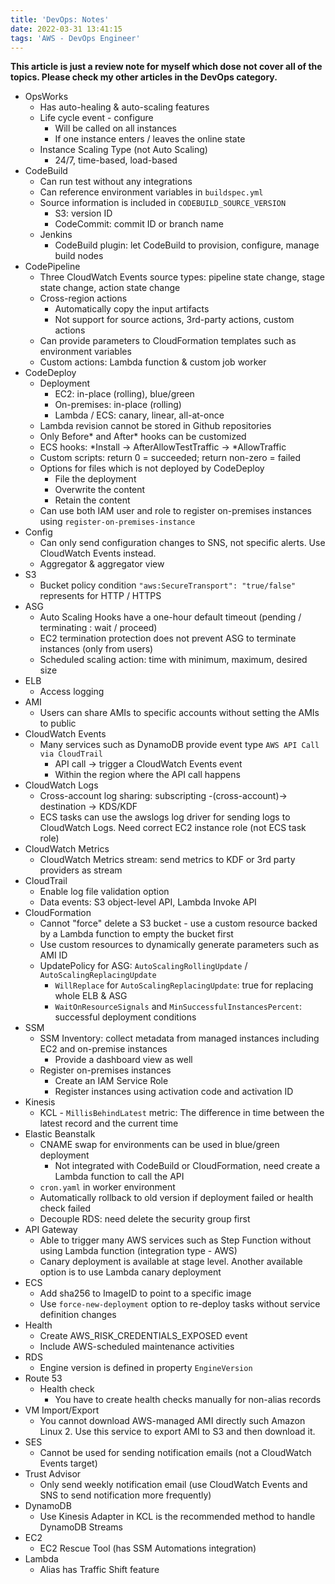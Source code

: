 ```yaml
---
title: 'DevOps: Notes'
date: 2022-03-31 13:41:15
tags: 'AWS - DevOps Engineer'
---
```


**This article is just a review note for myself which dose not cover all of the topics. Please check my other articles in the DevOps category.**

- OpsWorks
  - Has auto-healing & auto-scaling features
  - Life cycle event - configure
    - Will be called on all instances
    - If one instance enters / leaves the online state
  - Instance Scaling Type (not Auto Scaling)
    - 24/7, time-based, load-based
- CodeBuild
  - Can run test without any integrations
  - Can reference environment variables in `buildspec.yml`
  - Source information is included in `CODEBUILD_SOURCE_VERSION`
    - S3: version ID
    - CodeCommit: commit ID or branch name
  - Jenkins
    - CodeBuild plugin: let CodeBuild to provision, configure, manage build nodes
- CodePipeline
  - Three CloudWatch Events source types: pipeline state change, stage state change, action state change
  - Cross-region actions
    - Automatically copy the input artifacts
    - Not support for source actions, 3rd-party actions, custom actions
  - Can provide parameters to CloudFormation templates such as environment variables
  - Custom actions: Lambda function & custom job worker
- CodeDeploy
  - Deployment
    - EC2: in-place (rolling), blue/green
    - On-premises: in-place (rolling)
    - Lambda / ECS: canary, linear, all-at-once
  - Lambda revision cannot be stored in Github repositories
  - Only Before* and After* hooks can be customized
  - ECS hooks: *Install -> AfterAllowTestTraffic -> *AllowTraffic
  - Custom scripts: return 0 = succeeded; return non-zero = failed
  - Options for files which is not deployed by CodeDeploy
    - File the deployment
    - Overwrite the content
    - Retain the content
  - Can use both IAM user and role to register on-premises instances using `register-on-premises-instance`
- Config
  - Can only send configuration changes to SNS, not specific alerts. Use CloudWatch Events instead.
  - Aggregator & aggregator view
- S3
  - Bucket policy condition `"aws:SecureTransport": "true/false"` represents for HTTP / HTTPS
- ASG
  - Auto Scaling Hooks have a one-hour default timeout (pending / terminating : wait / proceed)
  - EC2 termination protection does not prevent ASG to terminate instances (only from users)
  - Scheduled scaling action: time with minimum, maximum, desired size
- ELB
  - Access logging
- AMI
  - Users can share AMIs to specific accounts without setting the AMIs to public
- CloudWatch Events
  - Many services such as DynamoDB provide event type `AWS API Call via CloudTrail`
    - API call -> trigger a CloudWatch Events event
    - Within the region where the API call happens
- CloudWatch Logs
  - Cross-account log sharing: subscripting -(cross-account)-> destination -> KDS/KDF
  - ECS tasks can use the awslogs log driver for sending logs to CloudWatch Logs. Need correct EC2 instance role (not ECS task role)
- CloudWatch Metrics
  - CloudWatch Metrics stream: send metrics to KDF or 3rd party providers as stream
- CloudTrail
  - Enable log file validation option
  - Data events: S3 object-level API, Lambda Invoke API
- CloudFormation
  - Cannot "force" delete a S3 bucket - use a custom resource backed by a Lambda function to empty the bucket first
  - Use custom resources to dynamically generate parameters such as AMI ID
  - UpdatePolicy for ASG: `AutoScalingRollingUpdate` / `AutoScalingReplacingUpdate`
    - `WillReplace` for `AutoScalingReplacingUpdate`: true for replacing whole ELB & ASG
    - `WaitOnResourceSignals` and `MinSuccessfulInstancesPercent`: successful deployment conditions
- SSM
  - SSM Inventory: collect metadata from managed instances including EC2 and on-premise instances
    - Provide a dashboard view as well
  - Register on-premises instances
    - Create an IAM Service Role
    - Register instances using activation code and activation ID
- Kinesis
  - KCL - `MillisBehindLatest` metric: The difference in time between the latest record and the current time
- Elastic Beanstalk
  - CNAME swap for environments can be used in blue/green deployment
    - Not integrated with CodeBuild or CloudFormation, need create a Lambda function to call the API
  - `cron.yaml` in worker environment
  - Automatically rollback to old version if deployment failed or health check failed
  - Decouple RDS: need delete the security group first
- API Gateway
  - Able to trigger many AWS services such as Step Function without using Lambda function (integration type - AWS)
  - Canary deployment is available at stage level. Another available option is to use Lambda canary deployment
- ECS
  - Add sha256 to ImageID to point to a specific image
  - Use `force-new-deployment` option to re-deploy tasks without service definition changes
- Health
  - Create AWS_RISK_CREDENTIALS_EXPOSED event
  - Include AWS-scheduled maintenance activities
- RDS
  - Engine version is defined in property `EngineVersion`
- Route 53
  - Health check
    - You have to create health checks manually for non-alias records
- VM Import/Export
  - You cannot download AWS-managed AMI directly such Amazon Linux 2. Use this service to export AMI to S3 and then download it.
- SES
  - Cannot be used for sending notification emails (not a CloudWatch Events target)
- Trust Advisor
  - Only send weekly notification email (use CloudWatch Events and SNS to send notification more frequently)
- DynamoDB
  - Use Kinesis Adapter in KCL is the recommended method to handle DynamoDB Streams
- EC2
  - EC2 Rescue Tool (has SSM Automations integration)
- Lambda
  - Alias has Traffic Shift feature
